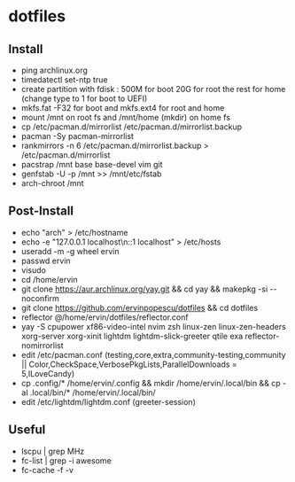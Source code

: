 # dotfiles

## Install

* ping archlinux.org
* timedatectl set-ntp true
* create partition with fdisk : 500M for boot 20G for root the rest for home (change type to 1 for boot to UEFI)
* mkfs.fat -F32 for boot and mkfs.ext4 for root and home
* mount /mnt on root fs and /mnt/home (mkdir) on home fs
* cp /etc/pacman.d/mirrorlist /etc/pacman.d/mirrorlist.backup
* pacman -Sy pacman-mirrorlist
* rankmirrors -n 6 /etc/pacman.d/mirrorlist.backup > /etc/pacman.d/mirrorlist
* pacstrap /mnt base base-devel vim git
* genfstab -U -p /mnt >> /mnt/etc/fstab
* arch-chroot /mnt

## Post-Install

* echo "arch" > /etc/hostname
* echo -e "127.0.0.1 localhost\n::1 localhost" > /etc/hosts
* useradd -m -g wheel ervin 
* passwd ervin 
* visudo
* cd /home/ervin
* git clone https://aur.archlinux.org/yay.git && cd yay && makepkg -si --noconfirm 
* git clone https://github.com/ervinpopescu/dotfiles && cd dotfiles
* reflector @/home/ervin/dotfiles/reflector.conf 
* yay -S cpupower xf86-video-intel nvim zsh linux-zen linux-zen-headers xorg-server xorg-xinit lightdm lightdm-slick-greeter qtile exa reflector-nomirrorlist 
* edit /etc/pacman.conf (testing,core,extra,community-testing,community || Color,CheckSpace,VerbosePkgLists,ParallelDownloads = 5,ILoveCandy)
* cp .config/* /home/ervin/.config && mkdir /home/ervin/.local/bin && cp -al .local/bin/* /home/ervin/.local/bin/
* edit /etc/lightdm/lightdm.conf (greeter-session)
## Useful

* lscpu | grep MHz
* fc-list | grep -i awesome
* fc-cache -f -v
